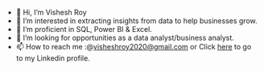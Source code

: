 - 👋 Hi, I’m Vishesh Roy
- 👀 I’m interested in extracting insights from data to help businesses grow.
- 🌱 I’m proficient in SQL, Power BI & Excel.
- 💞️ I’m looking for opportunities as a data analyst/business analyst.
- 📫 How to reach me :@visheshroy2020@gmail.com or Click [here](https://www.linkedin.com/in/vishesh-roy-b68001214/) to go to my Linkedin profile.


<!---
Viz369/Viz369 is a ✨ special ✨ repository because its `README.md` (this file) appears on your GitHub profile.
You can click the Preview link to take a look at your changes.
--->
